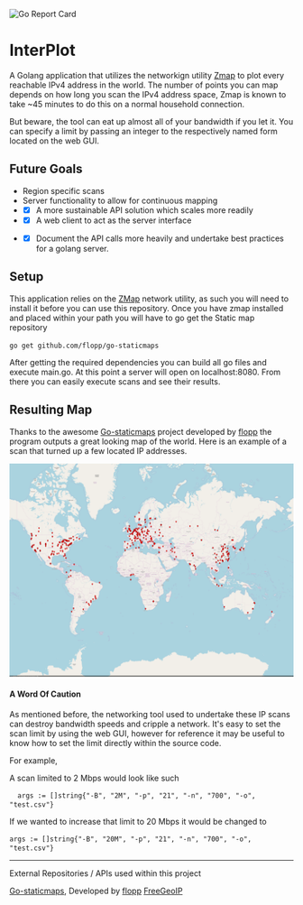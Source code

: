 ![Go Report Card](https://goreportcard.com/badge/gojp/goreportcard)

# InterPlot

A Golang application that utilizes the networkign utility [Zmap](https://zmap.io/) to plot every reachable IPv4 address in the world. The number of points you can map depends on how long you scan the IPv4 address space, Zmap is known to take ~45 minutes to do this on a normal household connection.

But beware, the tool can eat up almost all of your bandwidth if you let it.  You can specify a limit by passing an integer to the respectively named form located on the web GUI. 

Future Goals
---

+ Region specific scans 
+ Server functionality to allow for continuous mapping 
+ - [x] A more sustainable API solution which scales more readily
+ - [x] A web client to act as the server interface
+ - [x] Document the API calls more heavily and undertake best practices for a golang server.


Setup
---
This application relies on the [ZMap](https://github.com/zmap/zmap) network utility, as such you will need to install it before you can use this repository. Once you have zmap installed and placed within your path you will have to go get the Static map repository  

`go get github.com/flopp/go-staticmaps`

After getting the required dependencies you can build all go files and execute main.go. At this point a server will open on localhost:8080. From there you can easily execute scans and see their results.

Resulting Map 
---
Thanks to the awesome [Go-staticmaps](https://github.com/flopp/go-staticmaps) project developed by [flopp](https://github.com/flopp) the program outputs a great looking map of the world. Here is an example of a scan that turned up a few located IP addresses. 


![Alt text](templates/goodexample.png?raw=true "Example Map")


#### A Word Of Caution
As mentioned before, the networking tool used to undertake these IP scans can destroy bandwidth speeds and cripple a network. It's easy to set the scan limit by using the web GUI, however for reference it may be useful to know how to set the limit directly within the source code.

For example, 

A scan limited to 2 Mbps would look like such

      args := []string{"-B", "2M", "-p", "21", "-n", "700", "-o", "test.csv"}

If we wanted to increase that limit to 20 Mbps it would be changed to 

	args := []string{"-B", "20M", "-p", "21", "-n", "700", "-o", "test.csv"}
	

	
	
---
External Repositories / APIs used within this project 

[Go-staticmaps](https://github.com/flopp/go-staticmaps), Developed by [flopp](https://github.com/flopp)
[FreeGeoIP](https://github.com/fiorix/freegeoip)

